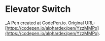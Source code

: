 # Elevator Switch
 _A Pen created at CodePen.io. Original URL: [https://codepen.io/alphardex/pen/YzzMMPx](https://codepen.io/alphardex/pen/YzzMMPx).

 